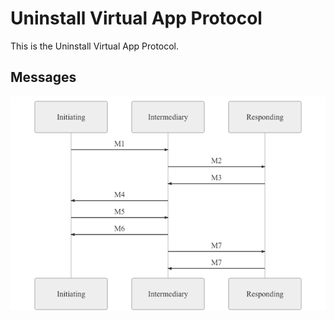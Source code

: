 # Uninstall Virtual App Protocol

This is the Uninstall Virtual App Protocol.

## Messages

![](./build/uninstall-virtual-app-exchange.png)
